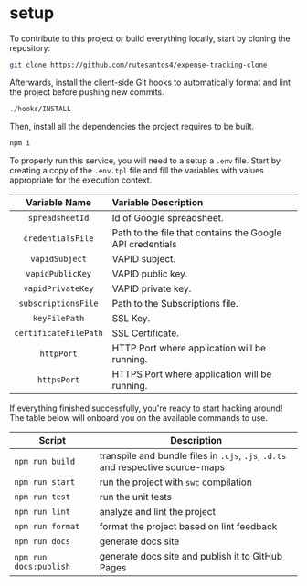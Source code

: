 # setup

To contribute to this project or build everything locally, start by cloning the repository:

```bash
git clone https://github.com/rutesantos4/expense-tracking-clone
```

Afterwards, install the client-side Git hooks to automatically format and lint the project before pushing new commits.

```bash
./hooks/INSTALL
```

Then, install all the dependencies the project requires to be built.

```bash
npm i

```

To properly run this service, you will need to a setup a `.env` file. Start by creating a copy of the `.env.tpl` file and fill the variables with values appropriate for the execution context.

|     Variable Name     | Variable Description                                      |
| :-------------------: | :-------------------------------------------------------- |
|    `spreadsheetId`    | Id of Google spreadsheet.                                 |
|   `credentialsFile`   | Path to the file that contains the Google API credentials |
|    `vapidSubject`     | VAPID subject.                                            |
|   `vapidPublicKey`    | VAPID public key.                                         |
|   `vapidPrivateKey`   | VAPID private key.                                        |
|  `subscriptionsFile`  | Path to the Subscriptions file.                           |
|     `keyFilePath`     | SSL Key.                                                  |
| `certificateFilePath` | SSL Certificate.                                          |
|      `httpPort`       | HTTP Port where application will be running.              |
|      `httpsPort`      | HTTPS Port where application will be running.             |

If everything finished successfully, you're ready to start hacking around! The table below will onboard you on the available commands to use.

| Script                 | Description                                                                     |
| ---------------------- | ------------------------------------------------------------------------------- |
| `npm run build`        | transpile and bundle files in `.cjs`, `.js`, `.d.ts` and respective source-maps |
| `npm run start`        | run the project with `swc` compilation                                          |
| `npm run test`         | run the unit tests                                                              |
| `npm run lint`         | analyze and lint the project                                                    |
| `npm run format`       | format the project based on lint feedback                                       |
| `npm run docs`         | generate docs site                                                              |
| `npm run docs:publish` | generate docs site and publish it to GitHub Pages                               |
